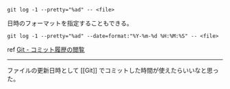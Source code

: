`git log -1 --pretty="%ad" -- <file>`

日時のフォーマットを指定することもできる。

`git log -1 --pretty="%ad" --date=format:"%Y-%m-%d %H:%M:%S" -- <file>`

ref [Git - コミット履歴の閲覧](https://git-scm.com/book/ja/v2/Git-%E3%81%AE%E5%9F%BA%E6%9C%AC-%E3%82%B3%E3%83%9F%E3%83%83%E3%83%88%E5%B1%A5%E6%AD%B4%E3%81%AE%E9%96%B2%E8%A6%A7)

---

ファイルの更新日時として [[Git]] でコミットした時間が使えたらいいなと思った。
